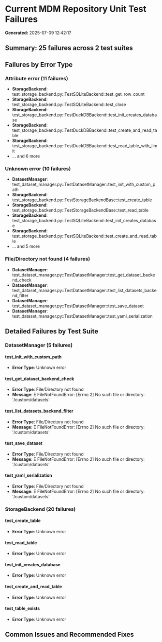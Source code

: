 # Current MDM Repository Unit Test Failures

**Generated:** 2025-07-09 12:42:17

## Summary: 25 failures across 2 test suites

## Failures by Error Type

### Attribute error (11 failures)
- **StorageBackend**: test_storage_backend.py::TestSQLiteBackend::test_get_row_count
- **StorageBackend**: test_storage_backend.py::TestSQLiteBackend::test_close
- **StorageBackend**: test_storage_backend.py::TestDuckDBBackend::test_init_creates_database
- **StorageBackend**: test_storage_backend.py::TestDuckDBBackend::test_create_and_read_table
- **StorageBackend**: test_storage_backend.py::TestDuckDBBackend::test_read_table_with_limit
- ... and 6 more

### Unknown error (10 failures)
- **DatasetManager**: test_dataset_manager.py::TestDatasetManager::test_init_with_custom_path
- **StorageBackend**: test_storage_backend.py::TestStorageBackendBase::test_create_table
- **StorageBackend**: test_storage_backend.py::TestStorageBackendBase::test_read_table
- **StorageBackend**: test_storage_backend.py::TestSQLiteBackend::test_init_creates_database
- **StorageBackend**: test_storage_backend.py::TestSQLiteBackend::test_create_and_read_table
- ... and 5 more

### File/Directory not found (4 failures)
- **DatasetManager**: test_dataset_manager.py::TestDatasetManager::test_get_dataset_backend_check
- **DatasetManager**: test_dataset_manager.py::TestDatasetManager::test_list_datasets_backend_filter
- **DatasetManager**: test_dataset_manager.py::TestDatasetManager::test_save_dataset
- **DatasetManager**: test_dataset_manager.py::TestDatasetManager::test_yaml_serialization

## Detailed Failures by Test Suite

### DatasetManager (5 failures)

#### test_init_with_custom_path
- **Error Type**: Unknown error

#### test_get_dataset_backend_check
- **Error Type**: File/Directory not found
- **Message**: E   FileNotFoundError: [Errno 2] No such file or directory: '/custom/datasets'

#### test_list_datasets_backend_filter
- **Error Type**: File/Directory not found
- **Message**: E   FileNotFoundError: [Errno 2] No such file or directory: '/custom/datasets'

#### test_save_dataset
- **Error Type**: File/Directory not found
- **Message**: E   FileNotFoundError: [Errno 2] No such file or directory: '/custom/datasets'

#### test_yaml_serialization
- **Error Type**: File/Directory not found
- **Message**: E   FileNotFoundError: [Errno 2] No such file or directory: '/custom/datasets'

### StorageBackend (20 failures)

#### test_create_table
- **Error Type**: Unknown error

#### test_read_table
- **Error Type**: Unknown error

#### test_init_creates_database
- **Error Type**: Unknown error

#### test_create_and_read_table
- **Error Type**: Unknown error

#### test_table_exists
- **Error Type**: Unknown error

## Common Issues and Recommended Fixes